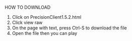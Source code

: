 HOW TO DOWNLOAD

1. Click on PrecisionClient1.5.2.html
2. Click view raw
3. On the page with text, press Ctrl-S to download the file
4. Open the file then you can play
